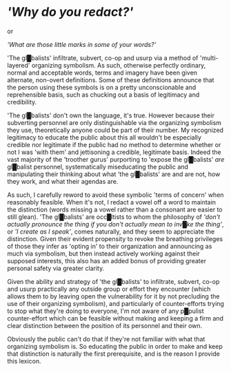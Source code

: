 # ***'Why do you redact?'***
or

*'What are those little marks in some of your words?'*


'The gl█balists' infiltrate, subvert, co-op and usurp via a method of 'multi-layered' organizing symbolism.  As such, otherwise perfectly ordinary, normal and acceptable words, terms and imagery have been given alternate, non-overt definitions.  Some of these definitions announce that the person using these symbols is on a pretty unconscionable and reprehensible basis, such as chucking out a basis of legitimacy and credibility.

'The gl█balists' don't own the language, it's true.  However because their subverting personnel are only distinguishable via the organizing symbolism they use, theoretically anyone could be part of their number.  My recognized legitimacy to educate the public about this all wouldn't be especially credible nor legitimate if the public had no method to determine whether or not I was 'with them' and jettisoning a credible, legitimate basis.  Indeed the vast majority of the 'troother gurus' purporting to 'expose the gl█balists' *are* gl█balist personnel, systematically miseducating the public and manipulating their thinking about what 'the gl█balists' are and are not, how they work, and what their agendas are.

As such, I carefully reword to avoid these symbolic 'terms of concern' when reasonably feasible.  When it's not, I redact a vowel off a word to maintain the distinction (words missing a vowel rather than a consonant are easier to still glean).  'The gl█balists' are occ█ltists to whom the philosophy of *'don't actually pronounce the thing if you don't actually mean to inv█ke the thing'*, or *'I create as I speak'*, comes naturally, and they seem to appreciate the distinction.  Given their evident propensity to revoke the breathing privileges of those they infer as 'opting in' to their organization and announcing as much via symbolism, but then instead actively working against their supposed interests, this also has an added bonus of providing greater personal safety via greater clarity.

Given the ability and strategy of 'the gl█balists' to infiltrate, subvert, co-op and usurp practically any outside group or effort they encounter (which allows them to by leaving open the vulnerability for it by not precluding the use of their organizing symbolism), and particularly of counter-efforts trying to stop what they're doing to everyone, I'm not aware of any p█pulist counter-effort which can be feasible without making and keeping a firm and clear distinction between the position of its personnel and their own.

Obviously the public can't do that if they're not familiar with what that organizing symbolism is.  So educating the public in order to make and keep that distinction is naturally the first prerequisite, and is the reason I provide this lexicon.